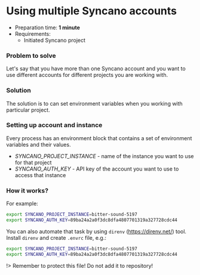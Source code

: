 # Using multiple Syncano accounts

* Preparation time: **1 minute**
* Requirements:
  - Initiated Syncano project

### Problem to solve

Let's say that you have more than one Syncano account and you want to use different accounts for different projects you are working with.

### Solution

The solution is to can set environment variables when you working with particular project.

### Setting up account and instance

Every process has an environment block that contains a set of environment variables and their values. 

- *SYNCANO_PROJECT_INSTANCE* - name of the instance you want to use for that project
- *SYNCANO_AUTH_KEY* - API key of the account you want to use to access that instance

### How it works?

For example:

```sh
export SYNCANO_PROJECT_INSTANCE=bitter-sound-5197
export SYNCANO_AUTH_KEY=89ba24a2a0f3dc8dfa4807701319a327728cdc44
```

You can also automate that task by using `direnv` (https://direnv.net/) tool. Install `direnv` and create `.envrc` file, e.g.:

```sh
export SYNCANO_PROJECT_INSTANCE=bitter-sound-5197
export SYNCANO_AUTH_KEY=89ba24a2a0f3dc8dfa4807701319a327728cdc44
```

!> Remember to protect this file! Do not add it to repository!
